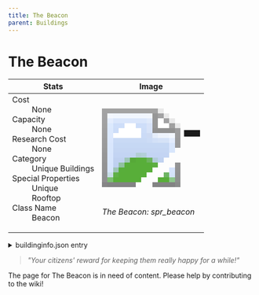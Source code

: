 ```yaml
---
title: The Beacon
parent: Buildings
---
```

# The Beacon

[//]: # (Pre-generated content)
<table><thead><tr><th>Stats</th><th>Image</th></tr></thead><tbody><tr><td><dl><dt>Cost</dt><dd>None</dd><dt>Capacity</dt><dd>None</dd><dt>Research Cost</dt><dd>None</dd><dt>Category</dt><dd>Unique Buildings</dd><dt>Special Properties</dt><dd>Unique<br>Rooftop</dd><dt>Class Name</dt><dd>Beacon</dd></dl></td><td><style>.building-image {width: 200px;height: 200px;overflow: hidden;position: relative;}.building-image img {image-rendering: pixelated;object-fit: none;transform: scale(10);transform-origin: left top;position: absolute;left: 0;top: 0;}.resource-image {width: 200px;height: 200px;overflow: hidden;position: relative;}.resource-image img {image-rendering: pixelated;object-fit: none;transform: scale(20);transform-origin: left top;position: absolute;left: 0;top: 0;}.building-icon {width: 20px;height: 20px;overflow: hidden;position: relative;display: inline-block;}.building-icon img {image-rendering: pixelated;object-fit: none;transform: scale(1);transform-origin: left top;position: absolute;left: 0;top: 0;}.resource-icon {width: 20px;height: 20px;overflow: hidden;position: relative;display: inline-block;}.resource-icon img {image-rendering: pixelated;object-fit: none;transform: scale(2);transform-origin: left top;position: absolute;left: 0;top: 0;}</style><div class="building-image"><img style="object-position: -218px -835px;" src="https://tfe2-wiki.github.io/assets/sprites.png" alt="The Beacon Back"><img style="object-position: -196px -835px;" src="https://tfe2-wiki.github.io/assets/sprites.png" alt="The Beacon"></div><i>The Beacon: spr_beacon</i></td></tr></tbody></table><details><summary>buildinginfo.json entry</summary>```json
	{
    "className": "Beacon",
    "food": 0,
    "wood": 0,
    "stone": 0,
    "machineParts": 0,
    "refinedMetal": 0,
    "computerChips": 0,
    "knowledge": 0,
    "category": "Unique Buildings",
    "unlockedByDefault": false,
    "specialInfo": [
        "Unique",
        "Rooftop"
    ],
    "notUnlockedWithAll": true
}
	```</details><blockquote><i>"Your citizens' reward for keeping them really happy for a while!"</i></blockquote>

The page for The Beacon is in need of content. Please help by contributing to the wiki!

